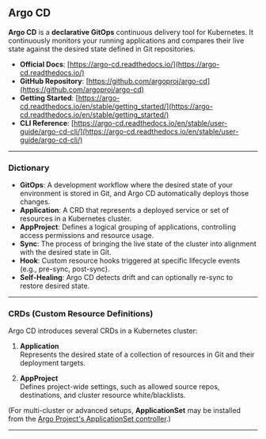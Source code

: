## Argo CD

**Argo CD** is a **declarative GitOps** continuous delivery tool for Kubernetes. It continuously monitors your running applications and compares their live state against the desired state defined in Git repositories.

- **Official Docs**: [https://argo-cd.readthedocs.io/](https://argo-cd.readthedocs.io/)
- **GitHub Repository**: [https://github.com/argoproj/argo-cd](https://github.com/argoproj/argo-cd)
- **Getting Started**: [https://argo-cd.readthedocs.io/en/stable/getting_started/](https://argo-cd.readthedocs.io/en/stable/getting_started/)
- **CLI Reference**: [https://argo-cd.readthedocs.io/en/stable/user-guide/argo-cd-cli/](https://argo-cd.readthedocs.io/en/stable/user-guide/argo-cd-cli/)

---

### Dictionary

- **GitOps**: A development workflow where the desired state of your environment is stored in Git, and Argo CD automatically deploys those changes.
- **Application**: A CRD that represents a deployed service or set of resources in a Kubernetes cluster.
- **AppProject**: Defines a logical grouping of applications, controlling access permissions and resource usage.
- **Sync**: The process of bringing the live state of the cluster into alignment with the desired state in Git.
- **Hook**: Custom resource hooks triggered at specific lifecycle events (e.g., pre-sync, post-sync).
- **Self-Healing**: Argo CD detects drift and can optionally re-sync to restore desired state.

---

### CRDs (Custom Resource Definitions)

Argo CD introduces several CRDs in a Kubernetes cluster:

1. **Application**  
   Represents the desired state of a collection of resources in Git and their deployment targets.

2. **AppProject**  
   Defines project-wide settings, such as allowed source repos, destinations, and cluster resource white/blacklists.

(For multi-cluster or advanced setups, **ApplicationSet** may be installed from the [Argo Project's ApplicationSet controller](https://github.com/argoproj-labs/applicationset).)

---
